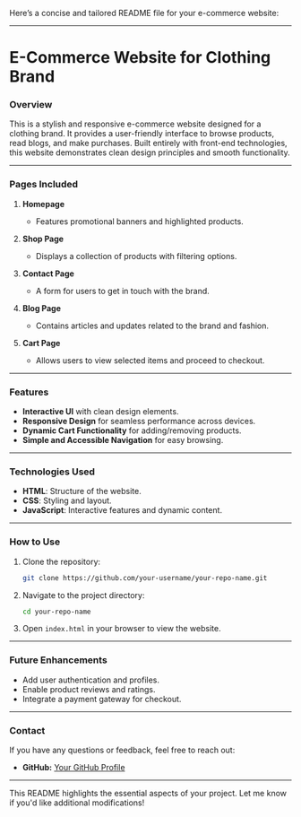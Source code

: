 Here’s a concise and tailored README file for your e-commerce website:

---

# **E-Commerce Website for Clothing Brand**

### **Overview**  
This is a stylish and responsive e-commerce website designed for a clothing brand. It provides a user-friendly interface to browse products, read blogs, and make purchases. Built entirely with front-end technologies, this website demonstrates clean design principles and smooth functionality.

---

### **Pages Included**  
1. **Homepage**  
   - Features promotional banners and highlighted products.

2. **Shop Page**  
   - Displays a collection of products with filtering options.

3. **Contact Page**  
   - A form for users to get in touch with the brand.

4. **Blog Page**  
   - Contains articles and updates related to the brand and fashion.

5. **Cart Page**  
   - Allows users to view selected items and proceed to checkout.

---

### **Features**  
- **Interactive UI** with clean design elements.  
- **Responsive Design** for seamless performance across devices.  
- **Dynamic Cart Functionality** for adding/removing products.  
- **Simple and Accessible Navigation** for easy browsing.

---

### **Technologies Used**  
- **HTML**: Structure of the website.  
- **CSS**: Styling and layout.  
- **JavaScript**: Interactive features and dynamic content.

---

### **How to Use**  
1. Clone the repository:  
   ```bash
   git clone https://github.com/your-username/your-repo-name.git
   ```
2. Navigate to the project directory:  
   ```bash
   cd your-repo-name
   ```
3. Open `index.html` in your browser to view the website.

---

### **Future Enhancements**  
- Add user authentication and profiles.  
- Enable product reviews and ratings.  
- Integrate a payment gateway for checkout.  

---

### **Contact**  
If you have any questions or feedback, feel free to reach out:  
- **GitHub:** [Your GitHub Profile](https://github.com/Ganesh-alt1807)   

---

This README highlights the essential aspects of your project. Let me know if you'd like additional modifications!
